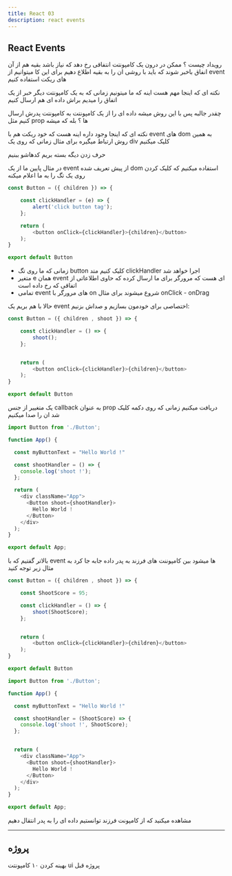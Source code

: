 ```yaml
---
title: React 03
description: react events
---
```


## React Events
رویداد چیست ؟ ممکن در درون یک کامپونتت انتفاقی رخ دهد که نیاز باشد بقیه هم از آن انفاق باخبر شوند که باید با روشی ان را به بقیه اطلاع دهیم
برای این کا میتوانیم از event های ریکت استفاده کنیم

نکته ای که اینجا مهم هست اینه که ما میتونیم زمانی که به یک کامپونتت دیگر خبر از یک اتفاق را میدیم براش داده ای هم ارسال کنیم

چقدر جالبه پس با این روش میشه داده ای را از یک کامپونتت به کامپونتت پدرش ارسال کنیم مثل prop ها ؟ بله که میشه 

نکته ای که اینجا وجود داره اینه هست که خود ریکت هم با event های dom به همین روش ارتباط میگیره برای مثال زمانی که روی یک div کلیک میکنیم

حرف زدن دیگه بسته بریم کدهاشو ببنیم

در مثال پایین ما از یک event از پیش تعریف شده dom استفاده میکنیم که کلیک کردن روی یک تگ را به ما اعلام میکنه

```javascript
const Button = ({ children }) => {

    const clickHandler = (e) => {
        alert('click button tag');
    };

    return (  
        <button onClick={clickHandler}>{children}</button>
    );
}

export default Button
```

- زمانی که ما روی تگ button کلیک کنیم متد clickHandler اجرا خواهد شد
- متغیر e همان event ای هست که مرورگر برای ما ارسال کرده که حاوی اطلاعاتی از اتفاقی که رخ داده است
- تمامی event های مرورگر با on شروع میشوند برای مثال onClick - onDrag

حالا با هم بریم یک event اختصاصی برای خودمون بسازیم و صداش بزنیم:

```javascript
const Button = ({ children , shoot }) => {

    const clickHandler = () => {
        shoot();
    };


    return (  
        <button onClick={clickHandler}>{children}</button>
    );
}

export default Button
```

یک متغییر از جنس callback به عنوان prop دریافت میکنیم زمانی که روی دکمه کلیک شد ان را صدا میکنیم

```javascript
import Button from './Button';

function App() {

  const myButtonText = "Hello World !"

  const shootHandler = () => {
    console.log('shoot !');
  };

  return (
    <div className="App">
      <Button shoot={shootHandler}>
        Hello World !
      </Button>
    </div>
  );
}

export default App;
```

بالاتر گفتیم که با event ها میشود بین کامپوننت های فرزند به پدر داده جابه جا کرد به مثال زیر توجه کنید 

```javascript
const Button = ({ children , shoot }) => {

    const ShootScore = 95;

    const clickHandler = () => {
        shoot(ShootScore);
    };


    return (  
        <button onClick={clickHandler}>{children}</button>
    );
}

export default Button
```

```javascript
import Button from './Button';

function App() {

  const myButtonText = "Hello World !"

  const shootHandler = (ShootScore) => {
    console.log('shoot !', ShootScore);
  };


  return (
    <div className="App">
      <Button shoot={shootHandler}>
        Hello World !
      </Button>
    </div>
  );
}

export default App;

```

 مشاهده میکنید که از کامپونت فرزند توانستیم داده ای را به پدر انتقال دهیم 
 
---
##  پروژه
بهینه کردن ۱۰ کامپونتت ui پروژه قبل
